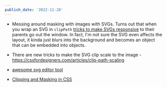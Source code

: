 ```yaml
---
publish_date: '2022-11-28'
---
```

- Messing around masking with images with SVGs. Turns out that when you wrap an SVG in `clipPath` [tricks to make SVGs responsive](https://stackoverflow.com/a/9573878) to their parents go out the window. In fact, I'm not sure the SVG even affects the layout, it kinda just blurs into the background and becomes an object that can be embedded into objects.

- There are new tricks to make the SVG clip scale to the image  - https://cssfordesigners.com/articles/clip-path-scaling


- [awesome svg editor tool](https://boxy-svg.com/app)

- [ Clipping and Masking in CSS](https://css-tricks.com/clipping-masking-css/)
